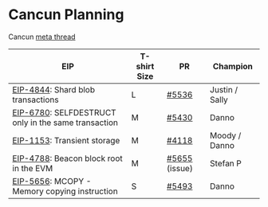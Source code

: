 # Cancun Planning

Cancun [meta thread](https://ethereum-magicians.org/t/cancun-network-upgrade-meta-thread/12060)

  

| EIP | T-shirt Size | PR  | Champion |
| --- | --- | --- | --- |
| [EIP-4844](https://ethereum-magicians.org/t/eip-4844-shard-blob-transactions/8430): Shard blob transactions | L   | [#5536](https://github.com/hyperledger/besu/pull/5536) | Justin / Sally |
| [EIP-6780](https://eips.ethereum.org/EIPS/eip-6780): SELFDESTRUCT only in the same transaction | M   | [#5430](https://github.com/hyperledger/besu/pull/5430) | Danno |
| [EIP-1153](https://ethereum-magicians.org/t/shanghai-cancun-candidate-eip-1153-transient-storage/10784): Transient storage | M   | [#4118](https://github.com/hyperledger/besu/pull/4118) | Moody / Danno |
| [EIP-4788](https://eips.ethereum.org/EIPS/eip-4788): Beacon block root in the EVM | M   | [#5655](https://github.com/hyperledger/besu/issues/5655) (issue) | Stefan P |
| [EIP-5656](https://eips.ethereum.org/EIPS/eip-5656): MCOPY - Memory copying instruction | S   | [#5493](https://github.com/hyperledger/besu/pull/5493) | Danno |